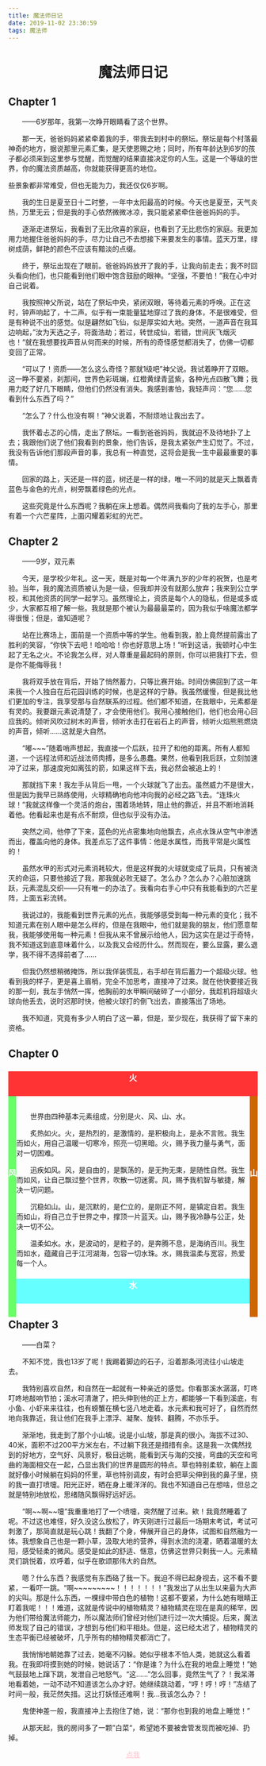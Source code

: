 ```yaml
---
title: 魔法师日记
date: 2019-11-02 23:30:59
tags: 魔法师
---
```


<h1 style="text-align:center">魔法师日记</h1>
<!--more-->

## Chapter 1

&emsp;&emsp;——6岁那年，我第一次睁开眼睛看了这个世界。

&emsp;&emsp;那一天，爸爸妈妈紧紧牵着我的手，带我去到村中的祭坛。祭坛是每个村落最神奇的地方，据说那里元素汇集，是天使恩赐之地；同时，所有年龄达到6岁的孩子都必须来到这里参与觉醒，而觉醒的结果直接决定你的人生。这是一个等级的世界，你的魔法资质越高，你就能获得更高的地位。

些景象都非常难受，但也无能为力，我还仅仅6岁啊。

&emsp;&emsp;我的生日是夏至日十二时整，一年中太阳最高的时候。今天也是夏至，天气炎热，万里无云；但是我的手心依然微微冰凉，我只能紧紧牵住爸爸妈妈的手。

&emsp;&emsp;逐渐走进祭坛，我看到了无比欣喜的家庭，也看到了无比悲伤的家庭。我更加用力地握住爸爸妈妈的手，尽力让自己不去想接下来要发生的事情。蓝天万里，绿树成荫，鲜艳的颜色不应该有黯淡的点缀。

&emsp;&emsp;终于，祭坛出现在了眼前。爸爸妈妈放开了我的手，让我向前走去；我不时回头看向他们，也只能看到他们眼中饱含鼓励的眼神。“坚强，不要怕！”我在心中对自己说着。

&emsp;&emsp;我按照神父所说，站在了祭坛中央，紧闭双眼，等待着元素的呼唤。正在这时，钟声响起了，十二声。似乎有一束能量猛地穿过了我的身体，不是很难受，但是有种说不出的感觉。似是翩然如飞仙，似是厚实如大地。突然，一道声音在我耳边响起，”汝为天选之子，将面浩劫；若过，转世成仙，若错，世间灰飞烟灭也！“就在我想要找声音从何而来的时候，所有的奇怪感觉都消失了，仿佛一切都变回了正常。

&emsp;&emsp;“可以了！资质——怎么这么奇怪？那就1级吧”神父说。我试着睁开了双眼。这一睁不要紧，刹那间，世界色彩斑斓，红橙黄绿青蓝紫，各种光点四散飞舞；我用力眨了好几下眼睛，但他们仍然没有消失。我感到害怕，我轻声问：“您……您看到什么东西了吗？”

&emsp;&emsp;“怎么了？什么也没有啊！”神父说着，不耐烦地让我出去了。

&emsp;&emsp;我怀着忐忑的心情，走出了祭坛。一看到爸爸妈妈，我就迫不及待地扑了上去；我跟他们说了他们我看到的景象，他们告诉，是我太紧张产生幻觉了。不过，我没有告诉他们那段声音的事，我总有一种直觉，这将会是我一生中最最重要的事情。

&emsp;&emsp;回家的路上，天还是一样的蓝，树还是一样的绿，唯一不同的就是天上飘着青蓝色与金色的光点，树旁飘着绿色的光点。

&emsp;&emsp;这些究竟是什么东西呢？我躺在床上想着。偶然间我看向了我的左手心，那里有着一个六芒星阵，上面闪耀着彩虹的光芒。

## Chapter 2

&emsp;&emsp;——9岁，双元素

&emsp;&emsp;今天，是学校少年礼。这一天，既是对每一个年满九岁的少年的祝贺，也是考验。当年，我的魔法资质被认为是一级，但我却并没有就那么放弃；我来到公立学校，和其他资质的同学一起学习。虽然理论上，资质是每个人的隐私，但是或多或少，大家都互相了解一些。我就是那个被认为最最最菜的，因为我似乎啥魔法都学得很慢；但是，谁知道呢？

&emsp;&emsp;站在比赛场上，面前是一个资质中等的学生。他看到我，脸上竟然提前露出了胜利的笑容，“你快下去吧！哈哈哈！你也好意思上场！”听到这话，我顿时心中生起了无名之火。不论我怎么样，对人尊重是最起码的原则，你可以把我打下去，但是你不能侮辱我！

&emsp;&emsp;我将双手放在背后，开始了悄然蓄力，只等比赛开始。时间仿佛回到了这一年来我一个人独自在后花园训练的时候，也是这样的宁静。我虽然缓慢，但是我比他们更加的专注，我享受那与自然联系的过程。他们都不知道，在我眼中，元素都是有灵的。我要跟元素说清楚了，才会使用他们。我用心接触他们，他们也会用心回应我的。倾听风吹过树木的声音，倾听水击打在岩石上的声音，倾听火焰熊熊燃烧的声音，倾听……这就是大自然。

&emsp;&emsp;“嘟~~~”随着哨声想起，我直接一个后跃，拉开了和他的距离。所有人都知道，一个远程法师和近战法师肉搏，是多么愚蠢。果然，他看到我后跃，立刻加速冲了过来，那速度宛如离弦的箭，如果这样下去，我必然会被追上的！

&emsp;&emsp;那就挡下来！我左手从背后一甩，一个火球就飞了出去。虽然威力不是很大，但是因为我早已熟练使用，火球精确地向他冲向我的必经之路飞去。“连珠火球！”我就这样像一个灵活的炮台，围着场地转，阻止他的靠近，并且不断地消耗着他。他看起来也是有点不耐烦，但也似乎没有办法。

&emsp;&emsp;突然之间，他停了下来，蓝色的光点密集地向他飘去，点点水珠从空气中渗透而出，覆盖向他的身体。我差点忘了这件事情：他是水属性，而我平常是火属性的！

&emsp;&emsp;虽然水甲的形式对元素消耗较大，但是这样我的火球就变成了玩具，只有被浇灭的命运，只要他接近了我，那我就必败无疑了。怎么办？怎么办？心脏加速跳跃，元素混乱交织——只有唯一的办法了。我看向右手心中只有我能看到的六芒星阵，上面五彩流转。

&emsp;&emsp;我说过的，我能看到世界元素的光点，我能够感受到每一种元素的变化；我不知道元素在别人眼中是怎么样的，但是在我眼中，他们就是我的朋友，他们愿意帮我，我能够使用每一种元素！但我从来不曾展示给他人，因为这实在是过于奇特，我不知道这到底意味着什么，以及我又会经历什么。然而现在，要么显露，要么退学，我不得不选择前者了……

&emsp;&emsp;但我仍然想稍微掩饰，所以我佯装慌乱，右手却在背后蓄力一个超级火球。他看到我的样子，更是喜上眉梢，完全不加思考，直接冲了过来。就在他快要接近我的那一刻，我左手悄然一挥，他胸前的水甲瞬间破碎了一小部分，我趁机将超级火球向他丢去，说时迟那时快，他被火球打的倒飞出去，直接落出了场地。

&emsp;&emsp;我不知道，究竟有多少人明白了这一幕，但是，至少现在，我获得了留下来的资格。

## Chapter 0

<div style="font-family:楷体">
    <div id="flame" style="background-color:#FF3333;color:white;text-align:center;float:top;height:30px;padding-bottom:20px">
        <h3>
            火
        </h3>
    </div>
	<div id="wind" style="background-color:#66FF66;color:white;text-align:center;float:left;height:325px;weight:50px;padding-top:120px">
		<h3>
			风
        </h3>
    </div>
    <div id="earth" style="background-color:#CC6600;color:white;text-align:center;float:right;height:325px;weight:50px;padding-top:120px">
        <h3>
            山
        </h3>
    </div>
    <div>
        <p>
            <br>
            &emsp;&emsp;世界由四种基本元素组成，分别是火、风、山、水。
        </p>
        <p>
            &emsp;&emsp;<i class="fa fa-fire" aria-hidden="true"></i>炙热如火。火，是热烈的，是激情的，是积极向上，是永不言败。我生而如火，用自己温暖一切寒冷，照亮一切黑暗。火，赐予我力量与勇气，面对一切困难。
        </p>
        <p>
            &emsp;&emsp;<i class="fa fa-leaf" aria-hidden="true"></i>迅疾如风。风，是自由的，是飘荡的，是无拘无束，是随性自然。我生而如风，让自己飘过整个世界，吹散一切迷雾。风，赐予我机智与敏捷，解决一切问题。
        </p>
        <p>
            &emsp;&emsp;<i class="fa fa-industry" aria-hidden="true"></i>沉稳如山。山，是沉默的，是伫立的，是刚正不阿，是镇定自若。我生而如山，将自己立于世界之中，撑顶一片蓝天。山，赐予我冷静与公正，处决一切不公。
        </p>
        <p>
            &emsp;&emsp;<i class="fa fa-tint" aria-hidden="true"></i>温柔如水。水，是波动的，是粒子的，是奔腾不息，是海纳百川。我生而如水，蕴藏自己于江河湖海，包容一切水珠。水，赐我温柔与宽容，热爱每一个人。
        </p>
    </div>
    <div id="water" style="background-color:#66FFFF;color:white;text-align:center;float:down;height:30px;padding-bottom:20px">
        <h3>
            水
        </h3>
    </div>
</div>

## Chapter 3

&emsp;&emsp;——白菜？

&emsp;&emsp;不知不觉，我也13岁了呢！我踢着脚边的石子，沿着那条河流往小山坡走去。

&emsp;&emsp;我特别喜欢自然，和自然在一起就有一种亲近的感觉。你看那溪水潺潺，叮咚叮咚地敲响节拍；溪水可清澈了，把头伸到他的正上方，都能够一下看到溪底，有小鱼、小虾来来往往，也有螃蟹在横七竖八地走着。水元素和我可好了，自然而然地向我靠近，我让他们在我手上漂浮、凝聚、旋转、翻腾，不亦乐乎。

&emsp;&emsp;渐渐地，我走到了那个小山坡。说是小山坡，那是真的很小。海拔不过30、40米，面积不过200平方米左右，不过躺下我还是措措有余。这是我一次偶然找到的好地方，空气好、风景好，极目远眺，能看到天与海的交接，弯曲的天空和弯曲的海面相交在一起，凸显出我们的世界是圆形的特点。草也特别柔软，躺在上面就好像小时候躺在妈妈的怀里，草也特别调皮，有时会把草尖伸到我的鼻子里，挠的我一直打喷嚏。阳光正好，晒在身上暖洋洋的。我也不知道自己在想啥，但总之就是特别地放松，思绪随风飘得好远好远。

&emsp;&emsp;“啊~\~啊~~嚏”我重重地打了一个喷嚏，突然醒了过来。欸！我竟然睡着了呢。不过这也难怪，好久没这么放松了，昨天刚进行过最后一场期末考试，考试可刺激了，那简直就是玩心跳！我翻了个身，伸展开自己的身体，试图和自然融为一体。我想象自己也是一颗小草，汲取大地的营养，得到水流的浇灌，晒着温暖的太阳，感受轻柔的微风。感受是如此的舒适、惬意，仿佛这世界只剩我一人。元素精灵们跳悦着，欢呼着，似乎在歌颂那伟大的自然。

&emsp;&emsp;嗯？什么东西？我感觉有东西硌了我一下。我迫不得已起身视去，这不看不要紧，一看吓一跳。“啊\~\~\~\~\~~~~~！！！！！！！”我发出了从出生以来最为大声的尖叫。那是什么东西，一棵绿中带白色的植物！这都不要紧，为什么她有眼睛正盯着我呢！！！难道，这就是传说中的植物精灵？植物精灵在现在是真的稀罕，因为他们带给魔法师能力，所以魔法师们曾经对他们进行过一次大捕捉。后来，魔法师发现了自己的错误，才想到与他们和平相处。但是，这已经太迟了，植物精灵的生态平衡已经被破坏，几乎所有的植物精灵都消亡了。

&emsp;&emsp;我悄悄地朝她靠了过去，她毫不闪躲。她似乎根本不怕人类，她就这么看着我。在我即将摸到她的时候，她说话了：“你是谁？为什么在我的地盘上睡觉！”她气鼓鼓地上蹿下跳，发泄自己地怒气。“这……”怎么回事，竟然生气了？！我呆滞地看着她，一动不动不知道该怎么办才好。她继续跳动着，“哼！哼！哼！”冻结了时间一般，我茫然失措。这比打妖怪还难啊！我...我该怎么办？！

&emsp;&emsp;鬼使神差一般，我直接冲上去抱住了她，说：“那你也到我的地盘上睡觉！”

&emsp;&emsp;从那天起，我的房间多了一颗”白菜“，希望她不要被舍管发现而被吃掉、扔掉。

<p style="text-align:center"><a href="eat/" style="color:pink">点我</a></p>